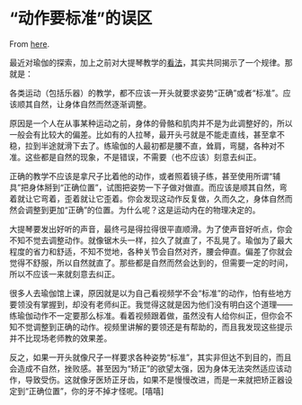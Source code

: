 # “动作要标准”的误区

From [here](https://yinwang1.substack.com/p/movement).

<span>最近对瑜伽的探索，加上之前对大提琴教学的</span>[看法](http://www.yinwang.org/blog-cn/2021/04/16/cello-technique?continueFlag=8ffda83096721cbd33647ef8ec5a7570)<span>，其实共同揭示了一个规律。那就是：</span>

各类运动（包括乐器）的教学，都不应该一开头就要求姿势“正确”或者“标准”。应该顺其自然，让身体自然而然逐渐调整。

原因是一个人在从事某种运动之前，身体的骨骼和肌肉并不是为此调整好的，所以一般会有比较大的偏差。比如有的人拉琴，最开头弓就是不能走直线，甚至拿不稳，拉到半途就滑下去了。练瑜伽的人最初都是腰不直，耸肩，弯腿，各种对不准。这些都是自然的现象，不是错误，不需要（也不应该）刻意去纠正。

正确的教学不应该是拿尺子比着他的动作，或者照着镜子练，甚至使用所谓“辅具”把身体掰到“正确位置”，试图把姿势一下子做对做直。而应该是顺其自然，弯着就让它弯着，歪着就让它歪着。你会发现这动作反复做，久而久之，身体自然而然会调整到更加“正确”的位置。为什么呢？这是运动内在的物理决定的。

大提琴要发出好听的声音，最终弓是得拉得很平直顺滑。为了使声音好听点，你会不知不觉去调整动作。就像锯木头一样，拉久了就直了，不乱晃了。瑜伽为了最大程度的省力和舒适，不知不觉地，各种关节会自然对齐，腰会伸直。偏差了你就会觉得不舒服，所以自然就直了。那些都是自然而然会达到的，但需要一定的时间，所以不应该一来就刻意去纠正。

很多人去瑜伽馆上课，原因就是以为自己看视频学不会“标准”的动作，怕有些地方要领没有掌握到，却没有老师纠正。我觉得这就是因为他们没有明白这个道理——练瑜伽动作不一定要那么标准。看着视频跟着做，虽然没有人给你纠正，但你会不知不觉调整到正确的动作。视频里讲解的要领还是有帮助的，而且我发现这些提示并不比现场老师教的效果差。

反之，如果一开头就像尺子一样要求各种姿势“标准”，其实非但达不到目的，而且会造成不自然，挫败感。甚至因为“矫正”的欲望太强，因为身体无法突然适应该动作，导致受伤。这就像牙医矫正牙齿，如果不是慢慢改进，而是一来就把矫正器设定到“正确位置”，你的牙不掉才怪呢。[嘻嘻]
